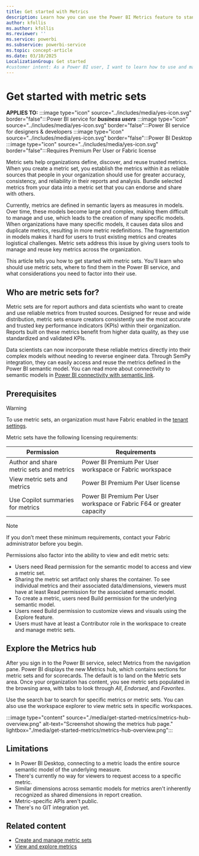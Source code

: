 ```yaml
---
title: Get started with Metrics
description: Learn how you can use the Power BI Metrics feature to standardize and manage key metrics across your organization.
author: kfollis
ms.author: kfollis
ms.reviewer: ''
ms.service: powerbi
ms.subservice: powerbi-service
ms.topic: concept-article
ms.date: 03/10/2025
LocalizationGroup: Get started
#customer intent: As a Power BI user, I want to learn how to use and manage metric sets so that I can ensure accuracy, consistency, and reliability in my organization's reports and analysis.
---
```


# Get started with metric sets

**APPLIES TO:** :::image type="icon" source="../includes/media/yes-icon.svg" border="false":::Power BI service for ***business users*** :::image type="icon" source="../includes/media/yes-icon.svg" border="false":::Power BI service for designers & developers :::image type="icon" source="../includes/media/yes-icon.svg" border="false":::Power BI Desktop :::image type="icon" source="../includes/media/yes-icon.svg" border="false":::Requires Premium Per User or Fabric license

Metric sets help organizations define, discover, and reuse trusted metrics. When you create a metric set, you establish the metrics within it as reliable sources that people in your organization should use for greater accuracy, consistency, and reliability in their reports and analysis. Bundle selected metrics from your data into a metric set that you can endorse and share with others.

Currently, metrics are defined in semantic layers as measures in models. Over time, these models become large and complex, making them difficult to manage and use, which leads to the creation of many specific models. When organizations have many specific models, it causes data silos and duplicate metrics, resulting in more metric redefinitions. The fragmentation in models makes it hard for users to trust existing metrics and creates logistical challenges. Metric sets address this issue by giving users tools to manage and reuse key metrics across the organization.

This article tells you how to get started with metric sets. You'll learn who should use metric sets, where to find them in the Power BI service, and what considerations you need to factor into their use.

## Who are metric sets for?

Metric sets are for report authors and data scientists who want to create and use reliable metrics from trusted sources. Designed for reuse and wide distribution, metric sets ensure creators consistently use the most accurate and trusted key performance indicators (KPIs) within their organization. Reports built on these metrics benefit from higher data quality, as they use standardized and validated KPIs.

Data scientists can now incorporate these reliable metrics directly into their complex models without needing to reverse engineer data. Through SemPy integration, they can easily access and reuse the metrics defined in the Power BI semantic model. You can read more about connectivity to semantic models in [Power BI connectivity with semantic link](/fabric/data-science/semantic-link-power-bi).

## Prerequisites

> [!WARNING]
> To use metric sets, an organization must have Fabric enabled in the [tenant settings](/fabric/admin/service-admin-portal-goals-settings).

Metric sets have the following licensing requirements:

|Permission|Requirements|
|----|----|
|Author and share metric sets and metrics|Power BI Premium Per User workspace or Fabric workspace|
|View metric sets and metrics|Power BI Premium Per User license|
|Use Copilot summaries for metrics|Power BI Premium Per User workspace or Fabric F64 or greater capacity|

> [!NOTE]
> If you don’t meet these minimum requirements, contact your Fabric administrator before you begin.

Permissions also factor into the ability to view and edit metric sets:

- Users need Read permission for the semantic model to access and view a metric set.
- Sharing the metric set artifact only shares the container. To see individual metrics and their associated data/dimensions, viewers must have at least Read permission for the associated semantic model.
- To create a metric, users need Build permission for the underlying semantic model.
- Users need Build permission to customize views and visuals using the Explore feature.
- Users must have at least a Contributor role in the workspace to create and manage metric sets.

## Explore the Metrics hub

After you sign in to the Power BI service, select Metrics from the navigation pane. Power BI displays the new Metrics hub, which contains sections for metric sets and for scorecards. The default is to land on the Metric sets area. Once your organization has content, you see metric sets populated in the browsing area, with tabs to look through *All*, *Endorsed*, and *Favorites*.

Use the search bar to search for specific metrics or metric sets. You can also use the workspace explorer to view metric sets in specific workspaces.

:::image type="content" source="./media/get-started-metrics/metrics-hub-overview.png" alt-text="Screenshot showing the metrics hub page." lightbox="./media/get-started-metrics/metrics-hub-overview.png":::

## Limitations

- In Power BI Desktop, connecting to a metric loads the entire source semantic model of the underlying measure.
- There's currently no way for viewers to request access to a specific metric.
- Similar dimensions across semantic models for metrics aren't inherently recognized as shared dimensions in report creation.
- Metric-specific APIs aren't public.
- There's no GIT integration yet.

## Related content

- [Create and manage metric sets](create-metric-sets.md)
- [View and explore metrics](view-explore-metrics.md)
